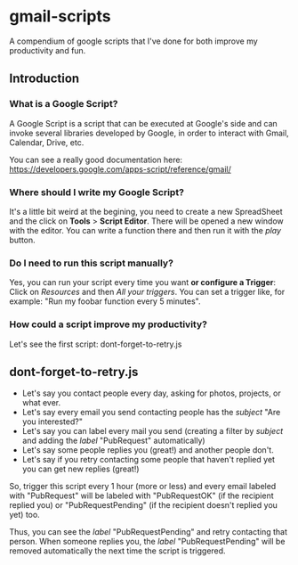 gmail-scripts
=============

A compendium of google scripts that I've done for both improve my productivity and fun.

## Introduction 

### What is a Google Script?

A Google Script is a script that can be executed at Google's side and can invoke several libraries 
developed by Google, in order to interact with Gmail, Calendar, Drive, etc.

You can see a really good documentation here: https://developers.google.com/apps-script/reference/gmail/

### Where should I write my Google Script?

It's a little bit weird at the begining, you need to create a new SpreadSheet and the click on 
__Tools__ > __Script Editor__. There will be opened a new window with the editor. You can write a function there
and then run it with the _play_ button.

### Do I need to run this script manually?

Yes, you can run your script every time you want __or configure a Trigger__: Click on _Resources_ and then 
_All your triggers_. You can set a trigger like, for example: "Run my foobar function every 5 minutes".

### How could a script improve my productivity?

Let's see the first script: dont-forget-to-retry.js

## dont-forget-to-retry.js

- Let's say you contact people every day, asking for photos, projects, or what ever.
- Let's say every email you send contacting people has the _subject_ "Are you interested?"
- Let's say you can label every mail you send (creating a filter by _subject_ and adding the _label_ "PubRequest" automatically)
- Let's say some people replies you (great!) and another people don't.
- Let's say if you retry contacting some people that haven't replied yet you can get new replies (great!)

So, trigger this script every 1 hour (more or less) and every email labeled with "PubRequest" will be labeled with
"PubRequestOK" (if the recipient replied you) or "PubRequestPending" (if the recipient doesn't replied you yet) too.

Thus, you can see the _label_ "PubRequestPending" and retry contacting that person. When someone replies you, 
the _label_ "PubRequestPending" will be removed automatically the next time the script is triggered.

